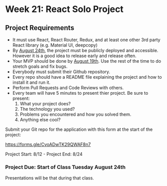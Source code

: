 # Week 21: React Solo Project

## Project Requirements

- It must use React, React Router, Redux, and at least one other 3rd party React library (e.g. Material UI, deepcopy)
- By <u>August 24th</u>, the project must be publicly deployed and accessible. However it is a good idea to release early and release often.
- Your MVP should be done by <u>August 19th</u>. Use the rest of the time to do stretch goals and fix bugs.
- Everybody must submit their Github repository.
- Every repo should have a README file explaining the project and how to install it and run it.
- Perform Pull Requests and Code Reviews with others.
- Every team will have 5 minutes to present thier project. Be sure to present:
    1. What your project does?
    2. The technology you used?
    3. Problems you encountered and how you solved them.
    4. Anything else cool?

Submit your Git repo for the application with this form at the start of the project:

https://forms.gle/CvoADwTK29QWAF8n7

Project Start: 8/12 - Project End: 8/24

### Project Due: Start of Class Tuesday August 24th

Presentations will be that during that class.